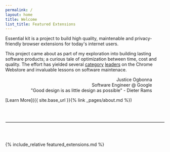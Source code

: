 ```yaml
---
permalink: /
layout: home
title: Welcome
list_title: Featured Extensions
---
```


Essential kit is a project to build high quality, maintenable and privacy-friendly browser extensions for today's internet users.

This project came about as part of my exploration into building lasting software products; a curious tale of optimization between time, cost and quality. The effort has yielded several [category](https://chrome.google.com/webstore/search/scientific%20calculator?hl=en-US) [leaders](https://chrome.google.com/webstore/search/search%20preview?hl=en-US) on the Chrome Webstore and invaluable lessons on software maintenace.

<div style="text-align: right; padding-right: 40px">
Justice Ogbonna <br>
Software Engineer @ Google <br>
"Good design is as little design as possible" - Dieter Rams
</div>

[Learn More]({{ site.base_url }}{% link _pages/about.md %})

<hr class="frontpage-separator" />

{% include_relative featured_extensions.md %}

<style>
.frontpage-separator {
    margin-top: 60px;
    margin-bottom: 60px;
    border-width: 0.1px;
    border: 0.1px solid #ddd;
    opacity: 1;
}
</style>